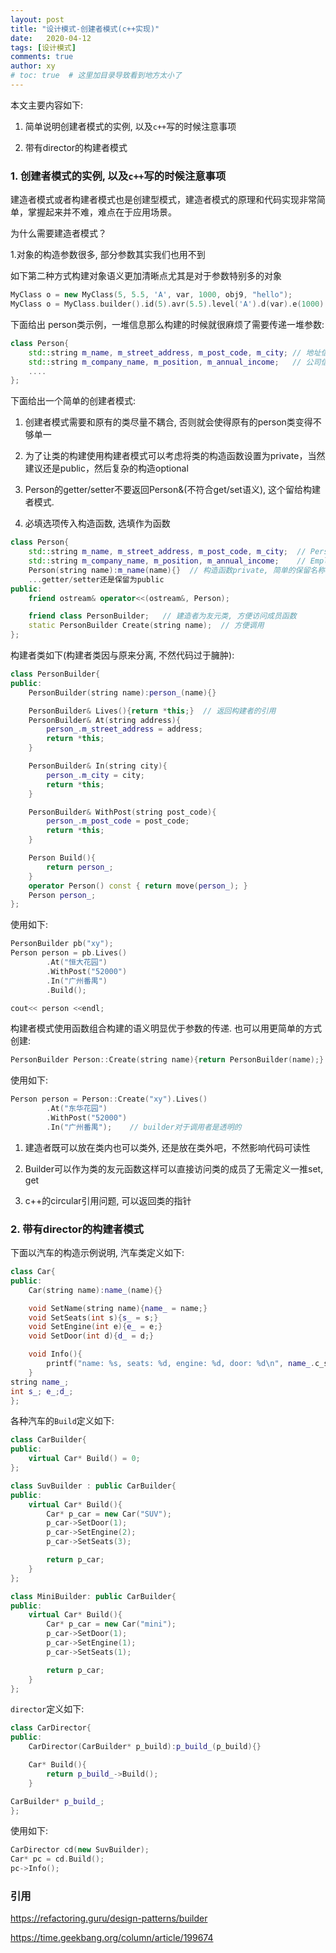 ```yaml
---
layout: post
title: "设计模式-创建者模式(c++实现)"
date:   2020-04-12
tags: [设计模式]
comments: true
author: xy
# toc: true  # 这里加目录导致看到地方太小了
---
```


本文主要内容如下:

1. 简单说明创建者模式的实例, 以及`c++`写的时候注意事项

2. 带有director的构建者模式

### 1.  创建者模式的实例, 以及`c++`写的时候注意事项

建造者模式或者构建者模式也是创建型模式，建造者模式的原理和代码实现非常简单，掌握起来并不难，难点在于应用场景。

为什么需要建造者模式？

1.对象的构造参数很多, 部分参数其实我们也用不到

如下第二种方式构建对象语义更加清晰点尤其是对于参数特别多的对象

```c++
MyClass o = new MyClass(5, 5.5, 'A', var, 1000, obj9, "hello");
MyClass o = MyClass.builder().id(5).avr(5.5).level('A').d(var).e(1000).f(obj9).g("hello");
```

下面给出 person类示例，一堆信息那么构建的时候就很麻烦了需要传递一堆参数:

```c++
class Person{
    std::string m_name, m_street_address, m_post_code, m_city; // 地址信息
    std::string m_company_name, m_position, m_annual_income;   // 公司信息
    ....
};    
```

下面给出一个简单的创建者模式:

1. 创建者模式需要和原有的类尽量不耦合, 否则就会使得原有的person类变得不够单一

2. 为了让类的构建使用构建者模式可以考虑将类的构造函数设置为private，当然建议还是public，然后复杂的构造optional

3. Person的getter/setter不要返回Person&(不符合get/set语义), 这个留给构建者模式.

4. 必填选项传入构造函数, 选填作为函数

```c++
class Person{
    std::string m_name, m_street_address, m_post_code, m_city;  // Personal Detail
    std::string m_company_name, m_position, m_annual_income;    // Employment Detail
    Person(string name):m_name(name){}  // 构造函数private, 简单的保留名称
    ...getter/setter还是保留为public
public:
    friend ostream& operator<<(ostream&, Person);

    friend class PersonBuilder;   // 建造者为友元类, 方便访问成员函数
    static PersonBuilder Create(string name);  // 方便调用
};
```

构建者类如下(构建者类因与原来分离, 不然代码过于臃肿):

```c++
class PersonBuilder{
public:
    PersonBuilder(string name):person_(name){}

    PersonBuilder& Lives(){return *this;}  // 返回构建者的引用
    PersonBuilder& At(string address){
        person_.m_street_address = address;
        return *this;
    }

    PersonBuilder& In(string city){
        person_.m_city = city;
        return *this;
    }

    PersonBuilder& WithPost(string post_code){
        person_.m_post_code = post_code;
        return *this;
    }

    Person Build(){
        return person_;
    }
    operator Person() const { return move(person_); }
    Person person_;
};
```

使用如下:

```c++
PersonBuilder pb("xy");
Person person = pb.Lives()
        .At("恒大花园")
        .WithPost("52000")
        .In("广州番禺")
        .Build();

cout<< person <<endl;
```

构建者模式使用函数组合构建的语义明显优于参数的传递.
也可以用更简单的方式创建:

```c++
PersonBuilder Person::Create(string name){return PersonBuilder(name);}
```

使用如下:

```c++
Person person = Person::Create("xy").Lives()
        .At("东华花园")
        .WithPost("52000")
        .In("广州番禺");    // builder对于调用者是透明的
```

1. 建造者既可以放在类内也可以类外, 还是放在类外吧，不然影响代码可读性

2. Builder可以作为类的友元函数这样可以直接访问类的成员了无需定义一推set, get

3. c++的circular引用问题, 可以返回类的指针

### 2. 带有director的构建者模式

下面以汽车的构造示例说明, 汽车类定义如下:

```c++
class Car{
public:
    Car(string name):name_(name){}

    void SetName(string name){name_ = name;}
    void SetSeats(int s){s_ = s;}
    void SetEngine(int e){e_ = e;}
    void SetDoor(int d){d_ = d;}

    void Info(){
        printf("name: %s, seats: %d, engine: %d, door: %d\n", name_.c_str(), s_, e_, d_);
    }
string name_;
int s_; e_;d_;
};
```

各种汽车的`Build`定义如下:

```c++
class CarBuilder{
public:
    virtual Car* Build() = 0;
};

class SuvBuilder : public CarBuilder{
public:
    virtual Car* Build(){
        Car* p_car = new Car("SUV");
        p_car->SetDoor(1);
        p_car->SetEngine(2);
        p_car->SetSeats(3);

        return p_car;
    }
};

class MiniBuilder: public CarBuilder{
public:
    virtual Car* Build(){
        Car* p_car = new Car("mini");
        p_car->SetDoor(1);
        p_car->SetEngine(1);
        p_car->SetSeats(1);

        return p_car;
    }
};
```

`director`定义如下:

```c++
class CarDirector{
public:
    CarDirector(CarBuilder* p_build):p_build_(p_build){}

    Car* Build(){
        return p_build_->Build();
    }

CarBuilder* p_build_;
};

```

使用如下:

```c++
CarDirector cd(new SuvBuilder);
Car* pc = cd.Build();
pc->Info();
```

### 引用

https://refactoring.guru/design-patterns/builder

https://time.geekbang.org/column/article/199674
